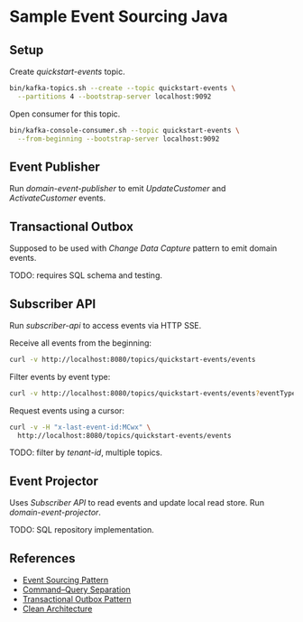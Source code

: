 # Sample Event Sourcing Java

## Setup

Create *quickstart-events* topic.

```sh
bin/kafka-topics.sh --create --topic quickstart-events \
  --partitions 4 --bootstrap-server localhost:9092
```

Open consumer for this topic.

```sh
bin/kafka-console-consumer.sh --topic quickstart-events \
  --from-beginning --bootstrap-server localhost:9092
```

## Event Publisher

Run *domain-event-publisher* to emit *UpdateCustomer* and 
*ActivateCustomer* events.

## Transactional Outbox

Supposed to be used with *Change Data Capture* pattern to emit domain events.

TODO: requires SQL schema and testing.

## Subscriber API

Run *subscriber-api* to access events via HTTP SSE.

Receive all events from the beginning:

```sh
curl -v http://localhost:8080/topics/quickstart-events/events
```

Filter events by event type:

```sh
curl -v http://localhost:8080/topics/quickstart-events/events?eventTypes=UpdateCustomer
```

Request events using a cursor:

```sh
curl -v -H "x-last-event-id:MCwx" \
  http://localhost:8080/topics/quickstart-events/events
```

TODO: filter by *tenant-id*, multiple topics.

## Event Projector

Uses *Subscriber API* to read events and update local read store. Run
*domain-event-projector*.

TODO: SQL repository implementation.

## References

- [Event Sourcing Pattern](https://learn.microsoft.com/en-us/azure/architecture/patterns/event-sourcing)
- [Command–Query Separation](https://en.wikipedia.org/wiki/Command%E2%80%93query_separation)
- [Transactional Outbox Pattern](https://microservices.io/patterns/data/transactional-outbox.html)
- [Clean Architecture](https://blog.cleancoder.com/uncle-bob/2012/08/13/the-clean-architecture.html)